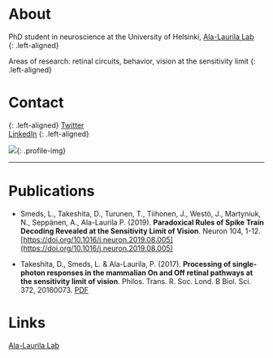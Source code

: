 

# About 
PhD student in neuroscience at the University of Helsinki, [Ala-Laurila Lab](http://ala-laurila.biosci.helsinki.fi/#home)  
{: .left-aligned}

Areas of research: retinal circuits, behavior, vision at the sensitivity limit
{: .left-aligned}

# Contact
{: .left-aligned}
[Twitter](https://twitter.com/linasmeds)  
[LinkedIn](www.linkedin.com/in/linasmeds)
{: .left-aligned}

![](https://linasmeds.github.io/assets/images/DSCF8694bw_edit1.png){: .profile-img}

* * *

# Publications
* Smeds, L., Takeshita, D., Turunen, T., Tiihonen, J., Westö, J., Martyniuk, N., Seppänen, A., Ala-Laurila P. (2019). **Paradoxical Rules of Spike Train Decoding Revealed at the Sensitivity Limit of Vision**. Neuron 104, 1-12. [https://doi.org/10.1016/j.neuron.2019.08.005](https://doi.org/10.1016/j.neuron.2019.08.005)  

* Takeshita, D., Smeds, L. & Ala-Laurila, P. (2017). **Processing of single-photon responses in the mammalian On and Off retinal pathways at the sensitivity limit of vision**. Philos. Trans. R. Soc. Lond. B Biol. Sci. 372, 20160073. [PDF](http://ala-laurila.biosci.helsinki.fi/content/refs/takeshita_et_al_2017.pdf)

# Links
[Ala-Laurila Lab](http://ala-laurila.biosci.helsinki.fi/#home)


